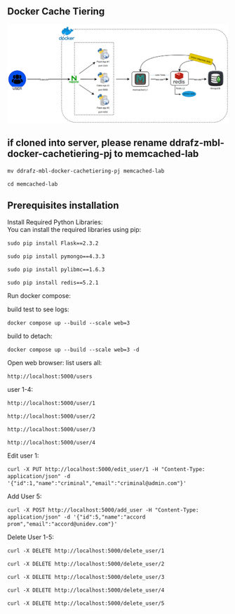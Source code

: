 ## Docker Cache Tiering
![Docker Cache Tiering](docker-cachetiering-diagram1.png)

## if cloned into server, please rename ddrafz-mbl-docker-cachetiering-pj to memcached-lab
```
mv ddrafz-mbl-docker-cachetiering-pj memcached-lab
```
```
cd memcached-lab
```

## Prerequisites installation

Install Required Python Libraries: \
You can install the required libraries using pip:
```
sudo pip install Flask==2.3.2
```
```
sudo pip install pymongo==4.3.3
```
```
sudo pip install pylibmc==1.6.3
```
```
sudo pip install redis==5.2.1
```

Run docker compose:

build test to see logs:
```
docker compose up --build --scale web=3
```
build to detach:
```
docker compose up --build --scale web=3 -d
```
Open web browser:
list users all:
```
http://localhost:5000/users
```
user 1-4:
```
http://localhost:5000/user/1
```
```
http://localhost:5000/user/2
```
```
http://localhost:5000/user/3
```
```
http://localhost:5000/user/4
```

Edit user 1:
```
curl -X PUT http://localhost:5000/edit_user/1 -H "Content-Type: application/json" -d '{"id":1,"name":"criminal","email":"criminal@admin.com"}'
```
Add User 5:
```
curl -X POST http://localhost:5000/add_user -H "Content-Type: application/json" -d '{"id":5,"name":"accord prom","email":"accord@unidev.com"}'
```

Delete User 1-5:
```
curl -X DELETE http://localhost:5000/delete_user/1
```
```
curl -X DELETE http://localhost:5000/delete_user/2
```
```
curl -X DELETE http://localhost:5000/delete_user/3
```
```
curl -X DELETE http://localhost:5000/delete_user/4
```
```
curl -X DELETE http://localhost:5000/delete_user/5
```
